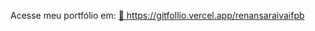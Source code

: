 
Acesse meu portfólio em: 
<a href="https://gitfollio.vercel.app/renansaraivaifpb"> 🔗
  https://gitfollio.vercel.app/renansaraivaifpb
</a>

<!-- GitFolio:start
{
  "gitfolio": "on",
  "name": "Renan Saraiva dos Santos",
  "email": "renan.saraiva@academico.ifpb.edu.br",
  "tagline": "Control and Automation Engineer | Engineer Intern @ Laboratório Centrallab | Developing IoT Solutions | Machine learning researcher",
  "avatar_url": "https://avatars.githubusercontent.com/u/94909776?v=4",
  "website": "https://renan-saraiva-portfolio.netlify.app/",
  "githubUser": "renansaraivaifpb",
  "linkedinUser": "",
  "about": "Control and Automation Engineer specializing in applying Artificial Intelligence, Reinforcement Learning (RL), and IoT to build autonomous and efficient systems. My experience spans the full development lifecycle, from firmware development for embedded systems (ESP8266, OTA, Deep Sleep) to the implementation of Computer Vision and Edge AI algorithms for industrial applications.",
  "showStars": true,
  "showFollowers": false,
  "followers": 0,
  "following": 3,
  "themeId": "dark",
  "tech": [
  "Machine Learning",
  "Computer Vision",
  "Embedded Systems"
],
  "projects": [
  {
    "id": 979642110,
    "repoName": "IA_Generative__ChatBot",
    "url": "https://github.com/renansaraivaifpb/IA_Generative__ChatBot",
    "stars": 1,
    "description": "Projeto de chatbot com ia, cujo objetivo é desenvolver um assistente para atender duvidas em relacao a normas",
    "image": "",
    "techs": [],
    "deploy": "",
    "highlighted": false
  },
  {
    "id": 1021076354,
    "repoName": "fundamentals-of-reinforcement-learning",
    "url": "https://github.com/renansaraivaifpb/fundamentals-of-reinforcement-learning",
    "stars": 0,
    "description": "",
    "image": "",
    "techs": [],
    "deploy": "",
    "highlighted": false
  },
  {
    "id": 577791730,
    "repoName": "Power-prediction-of-three-phase-motors-using-neural-networks",
    "url": "https://github.com/renansaraivaifpb/Power-prediction-of-three-phase-motors-using-neural-networks",
    "stars": 0,
    "description": "aplicação embarcada para detectar alguns parametros de motores de indução",
    "image": "",
    "techs": [],
    "deploy": "",
    "highlighted": false
  }
]
}
GitFolio:end -->
  
